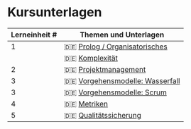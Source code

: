# Kursunterlagen

| Lerneinheit # | Themen und Unterlagen |
| --- | --- |
| 1 | 🇩🇪 [Prolog / Organisatorisches](https://github.com/aheil/hhn-seks/raw/main/slides/seks.00.de.prolog.pdf) |
|   | 🇩🇪 [Komplexität](https://github.com/aheil/hhn-seks/raw/main/slides/seks.01.de.complexity.pdf) |
| 2 | 🇩🇪 [Projektmanagement](https://github.com/aheil/hhn-seks/raw/main/slides/seks.02.de.pm.pdf) |
| 3 | 🇩🇪 [Vorgehensmodelle: Wasserfall](https://github.com/aheil/hhn-seks/raw/main/slides/seks.03.de.wasserfall.pdf) |
| 3 | 🇩🇪 [Vorgehensmodelle: Scrum](https://github.com/aheil/hhn-seks/raw/main/slides/seks.03.de.scrum.pdf) |
| 4 | 🇩🇪 [Metriken](https://github.com/aheil/hhn-seks/raw/main/slides/seks.04.de.metriken.pdf) |
| 5 | 🇩🇪 [Qualitätssicherung](https://github.com/aheil/hhn-seks/raw/main/slides/seks.05.de.qualitaetssicherung.pdf) |
